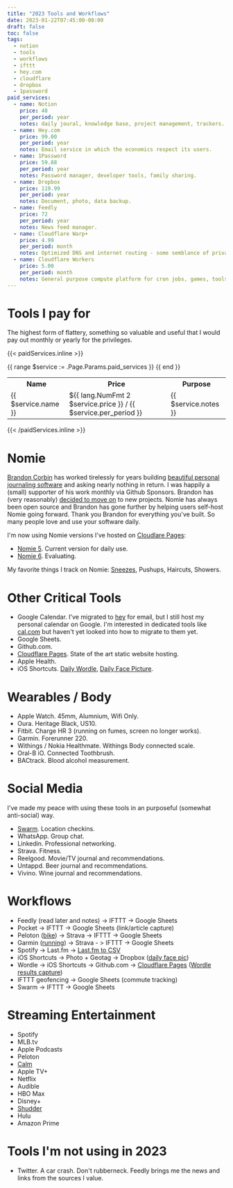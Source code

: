 ```yaml
---
title: "2023 Tools and Workflows"
date: 2023-01-22T07:45:00-08:00
draft: false
toc: false
tags: 
  - notion
  - tools
  - workflows
  - ifttt
  - hey.com
  - cloudflare
  - dropbox
  - 1password
paid_services: 
  - name: Notion
    price: 48
    per_period: year
    notes: daily joural, knowledge base, project management, trackers.
  - name: Hey.com
    price: 99.00
    per_period: year
    notes: Email service in which the economics respect its users.
  - name: 1Password
    price: 59.88
    per_period: year
    notes: Password manager, developer tools, family sharing.
  - name: Dropbox
    price: 119.99
    per_period: year
    notes: Document, photo, data backup.
  - name: Feedly
    price: 72
    per_period: year
    notes: News feed manager. 
  - name: Cloudflare Warp+
    price: 4.99
    per_period: month
    notes: Optimized DNS and internet routing - some semblance of privacy.
  - name: Cloudflare Workers
    price: 5.00
    per_period: month
    notes: General purpose compute platform for cron jobs, games, tools, automation, web widgets and doodads.
---
```


# Tools I pay for

The highest form of flattery, something so valuable and useful that I would pay out monthly or yearly for the privileges.

{{< paidServices.inline >}}
<table>
  <tr>
    <th>Name</th>
    <th>Price</th>
    <th>Purpose</th>
  </tr>
  {{ range $service := .Page.Params.paid_services }}
    <tr>
      <td>{{ $service.name }}</td>
      <td>${{ lang.NumFmt 2 $service.price }} / {{ $service.per_period }} </td>
      <td>{{ $service.notes }}</td>
    </tr>
  {{ end }}
</table>
{{< /paidServices.inline >}}

# Nomie

[Brandon Corbin][4] has worked tirelessly for years building [beautiful personal journaling software][5] and asking nearly nothing in return. I was happily a (small) supporter of his work monthly via Github Sponsors. Brandon has (very reasonably) [decided to move on][6] to new projects. Nomie has always been open source and Brandon has gone further by helping users self-host Nomie going forward. Thank you Brandon for everything you've built. So many people love and use your software daily.

I'm now using Nomie versions I've hosted on [Cloudlare Pages][7]:
- [Nomie 5][8]. Current version for daily use.  
- [Nomie 6][9]. Evaluating.

My favorite things I track on Nomie: [Sneezes][14], Pushups, Haircuts, Showers. 

# Other Critical Tools

- Google Calendar. I've migrated to [hey][0] for email, but I still host my personal calendar on Google. I'm interested in dedicated tools like [cal.com][1] but haven't yet looked into how to migrate to them yet.
- Google Sheets.
- Github.com.
- [Cloudflare Pages][7]. State of the art static website hosting.
- Apple Health.
- iOS Shortcuts. [Daily Wordle][13], [Daily Face Picture][12].

# Wearables / Body
- Apple Watch. 45mm,  Alumnium, Wifi Only. 
- Oura. Heritage Black, US10. 
- Fitbit. Charge HR 3 (running on fumes, screen no longer works).
- Garmin. Forerunner 220.
- Withings / Nokia Healthmate. Withings Body connected scale. 
- Oral-B iO. Connected Toothbrush. 
- BACtrack. Blood alcohol measurement. 

# Social Media

I've made my peace with using these tools in an purposeful (somewhat anti-social) way.

- [Swarm][2]. Location checkins. 
- WhatsApp. Group chat. 
- Linkedin. Professional networking. 
- Strava. Fitness. 
- Reelgood. Movie/TV journal and recommendations. 
- Untappd. Beer journal and recommendations. 
- Vivino. Wine journal and recommendations. 

# Workflows
- Feedly (read later and notes) -> IFTTT -> Google Sheets
- Pocket -> IFTTT -> Google Sheets (link/article capture)
- Peloton ([bike][16]) -> Strava -> IFTTT -> Google Sheets
- Garmin ([running][15]) -> Strava - > IFTTT -> Google Sheets
- Spotify -> Last.fm -> [Last.fm to CSV][11]
- iOS Shortcuts -> Photo + Geotag -> Dropbox ([daily face pic][12])
- Wordle -> iOS Shortcuts -> Github.com -> [Cloudflare Pages][7] ([Wordle results capture][13])
- IFTTT geofencing -> Google Sheets (commute tracking)
- Swarm -> IFTTT -> Google Sheets

# Streaming Entertainment
- Spotify
- MLB.tv
- Apple Podcasts
- Peloton
- [Calm][3]
- Apple TV+
- Netflix
- Audible
- HBO Max
- Disney+
- [Shudder][10]
- Hulu
- Amazon Prime

# Tools I'm not using in 2023
- Twitter. A car crash. Don't rubberneck. Feedly brings me the news and links from the sources I value. 


  [0]: https://hey.com
  [1]: https://cal.com
  [2]: https://swarmapp.com
  [3]: https://calm.com
  [4]: https://github.com/brandoncorbin
  [5]: https://nomie.app
  [6]: https://nomie.app/#more
  [7]: https://pages.cloudflare.com
  [8]: https://nomie-5.pages.dev
  [9]: https://nomie-6.pages.dev
  [10]: https://www.shudder.com/
  [11]: https://benjaminbenben.com/lastfm-to-csv/
  [12]: https://data.tomhummel.com/recipe/face-timelapse/
  [13]: https://wordle.tomhummel.com/a/how-it-works/
  [14]: https://data.tomhummel.com/sneezes/
  [15]: https://data.tomhummel.com/running/
  [16]: https://data.tomhummel.com/swim-bike-run/